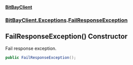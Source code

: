 #### [BitBayClient](./index.md 'index')
### [BitBayClient.Exceptions](./BitBayClient-Exceptions.md 'BitBayClient.Exceptions').[FailResponseException](./BitBayClient-Exceptions-FailResponseException.md 'BitBayClient.Exceptions.FailResponseException')
## FailResponseException() Constructor
Fail response exception.  
```csharp
public FailResponseException();
```
